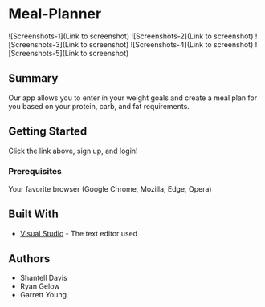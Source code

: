 # Meal-Planner

![Screenshots-1](Link to screenshot)
![Screenshots-2](Link to screenshot)
![Screenshots-3](Link to screenshot)
![Screenshots-4](Link to screenshot)
![Screenshots-5](Link to screenshot)

## Summary
Our app allows you to enter in your weight goals and create a meal plan for you based on your protein, carb, and fat requirements.

## Getting Started

Click the link above, sign up, and login!

### Prerequisites

Your favorite browser (Google Chrome, Mozilla, Edge, Opera)

## Built With

* [Visual Studio](https://visualstudio.microsoft.com/) - The text editor used

## Authors

* Shantell Davis
* Ryan Gelow
* Garrett Young
